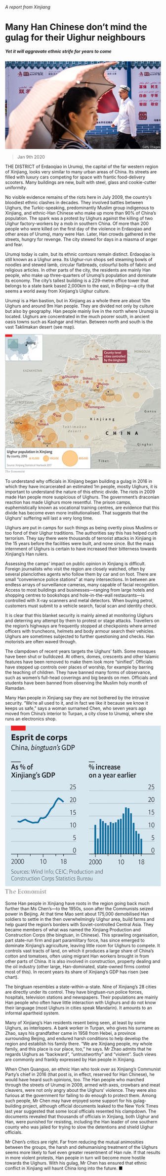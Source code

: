 ###### A report from Xinjiang

# Many Han Chinese don’t mind the gulag for their Uighur neighbours 

##### Yet it will aggravate ethnic strife for years to come 

![image](images/20200111_CNP001_0.jpg) 

> Jan 9th 2020 

THE DISTRICT of Erdaoqiao in Urumqi, the capital of the far western region of Xinjiang, looks very similar to many urban areas of China. Its streets are filled with luxury cars competing for space with frantic food-delivery scooters. Many buildings are new, built with steel, glass and cookie-cutter uniformity.

No visible evidence remains of the riots here in July 2009, the country’s bloodiest ethnic clashes in decades. They involved battles between Uighurs, the Turkic-speaking, predominantly Muslim group indigenous to Xinjiang, and ethnic-Han Chinese who make up more than 90% of China’s population. The spark was a protest by Uighurs against the killing of two Uighur factory-workers by a mob in southern China. Of more than 200 people who were killed on the first day of the violence in Erdaoqiao and other areas of Urumqi, many were Han. Later, Han crowds gathered in the streets, hungry for revenge. The city stewed for days in a miasma of anger and fear.


Urumqi today is calm, but its ethnic contours remain distinct. Erdaoqiao is still known as a Uighur area. Its Uighur-run shops sell steaming bowls of noodles and stewed lamb, circular flatbreads, colourful bolts of fabric and religious articles. In other parts of the city, the residents are mainly Han people, who make up three-quarters of Urumqi’s population and dominate its economy. The city’s tallest building is a 229-metre office tower that belongs to a state bank based 2,000km to the east, in Beijing—a city that seems a world away from Xinjiang’s Uighur culture.

Urumqi is a Han bastion, but in Xinjiang as a whole there are about 10m Uighurs and around 9m Han people. They are divided not only by culture but also by geography. Han people mainly live in the north where Urumqi is located. Uighurs are concentrated in the much poorer south, in ancient oasis towns such as Kashgar and Hotan. Between north and south is the vast Taklimakan desert (see map).

![image](images/20200111_CNM917.png) 


To understand why officials in Xinjiang began building a gulag in 2016 in which they have incarcerated an estimated 1m people, mostly Uighurs, it is important to understand the nature of this ethnic divide. The riots in 2009 made Han people more suspicious of Uighurs. The government’s draconian reaction has made Uighurs more resentful. The prison camps, euphemistically known as vocational training centres, are evidence that this divide has become even more institutionalised. That suggests that the Uighurs’ suffering will last a very long time.

Uighurs are put in camps for such things as being overtly pious Muslims or too fond of their Uighur traditions. The authorities say this has helped curb terrorism. They say there were thousands of terrorist attacks in Xinjiang in the 15 years before the facilities were built, and none since. But the mass internment of Uighurs is certain to have increased their bitterness towards Xinjiang’s Han rulers.

Assessing the camps’ impact on public opinion in Xinjiang is difficult. Foreign journalists who visit the region are closely watched, often by several plainclothes agents who follow them by car and on foot. There are small “convenience police stations” at many intersections. In between are endless arrays of surveillance cameras, many capable of facial recognition. Access to most buildings and businesses—ranging from large hotels and shopping centres to bookshops and hole-in-the-wall restaurants—is controlled with X-ray scanners and metal detectors. When buying petrol, customers must submit to a vehicle search, facial scan and identity check.

It is clear that this blanket security is mainly aimed at monitoring Uighurs and deterring any attempt by them to protest or stage attacks. Travellers on the region’s highways are frequently stopped at checkpoints where armed officers with truncheons, helmets and body armour search their vehicles. Uighurs are sometimes subjected to further questioning and checks. Han motorists are often waved through.

The clampdown of recent years targets the Uighurs’ faith. Some mosques have been shut or bulldozed. At others, domes, crescents and other Islamic features have been removed to make them look more “sinified”. Officials have stepped up controls over places of worship, for example by barring the teaching of children. They have banned many forms of observance, such as women’s full-head coverings and big beards on men. Officials and students have been banned from observing the Muslim holy month of Ramadan.

Many Han people in Xinjiang say they are not bothered by the intrusive security. “We’re all used to it, and in fact we like it because we know it keeps us safe,” says a woman surnamed Chen, who seven years ago moved from China’s interior to Turpan, a city close to Urumqi, where she runs an electronics shop.

![image](images/20200111_CNC011.png) 


Some Han people in Xinjiang have roots in the region going back much further than Ms Chen’s—to the 1950s, soon after the Communists seized power in Beijing. At that time Mao sent about 175,000 demobilised Han soldiers to settle in the then overwhelmingly Uighur area, build farms and help guard the region’s borders with Soviet-controlled Central Asia. They became members of what was named the Xinjiang Production and Construction Corps (the bingtuan, in Chinese). This sprawling organisation, part state-run firm and part paramilitary force, has since emerged to dominate Xinjiang’s agriculture, leaving little room for Uighurs to compete. It controls vast tracts of land, on which it produces a large share of China’s cotton and tomatoes, often using migrant Han workers brought in from other parts of China. It is also involved in construction, property dealing and the oil industry (other large, Han-dominated, state-owned firms control most of this). In recent years its share of Xinjiang’s GDP has risen (see chart).

The bingtuan resembles a state-within-a-state. Nine of Xinjiang’s 28 cities are directly under its control. They have bingtuan-run police forces, hospitals, television stations and newspapers. Their populations are mainly Han people who often have little interaction with Uighurs and do not know their language (most Uighurs in cities speak Mandarin). It amounts to an informal apartheid system.

Many of Xinjiang’s Han residents resent being seen, at least by some Uighurs, as interlopers. A bank worker in Turpan, who gives his surname as Zhao, says his grandfather came in 1958 from Hebei, a province surrounding Beijing, and endured harsh conditions to help develop the region and establish his family there. “We are Xinjiang people, my whole family, and this place is our place, too,” he says. Mr Zhao admits that he regards Uighurs as “backward”, “untrustworthy” and “violent”. Such views are commonly and frankly expressed by Han people in Xinjiang.

When Chen Quanguo, an ethnic Han who took over as Xinjiang’s Communist Party’s chief in 2016 (that post is, in effect, reserved for Han Chinese), he would have heard such opinions, too. The Han people who marched through the streets of Urumqi in 2009, armed with axes, crowbars and meat cleavers, were not only angry about the Uighurs’ violence. They were also furious at the government for failing to do enough to protect them. Among such people, Mr Chen may have enjoyed some support for his gulag-building project, although official documents leaked to the New York Times last year suggested that some local officials resented his clampdown. The documents revealed that thousands of officials in Xinjiang, both Uighur and Han, were punished for resisting, including the Han leader of one southern county who was jailed for trying to slow the detentions and shield Uighur officials.

Mr Chen’s critics are right. Far from reducing the mutual animosities between the groups, the harsh and dehumanising treatment of the Uighurs seems more likely to fuel even greater resentment of Han rule. If that results in more violent protests, Han people in turn will become more hostile towards the Uighurs. With his gulag, Mr Chen has ensured that ethnic conflict in Xinjiang will haunt China long into the future. ■

